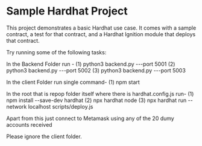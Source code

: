 # Sample Hardhat Project

This project demonstrates a basic Hardhat use case. It comes with a sample contract, a test for that contract, and a Hardhat Ignition module that deploys that contract.

Try running some of the following tasks:


In the Backend Folder run -
(1) python3 backend.py ---port 5001
(2) python3 backend.py ---port 5002
(3) python3 backend.py ---port 5003

In the client Folder run single command-
(1) npm start

In the root that is repop folder itself where there is hardhat.config.js run-
(1) npm install --save-dev hardhat
(2) npx hardhat node
(3) npx hardhat run --network localhost scripts/deploy.js

Apart from this just connect to Metamask using any of the 20 dumy accounts received

Please ignore the client folder.
